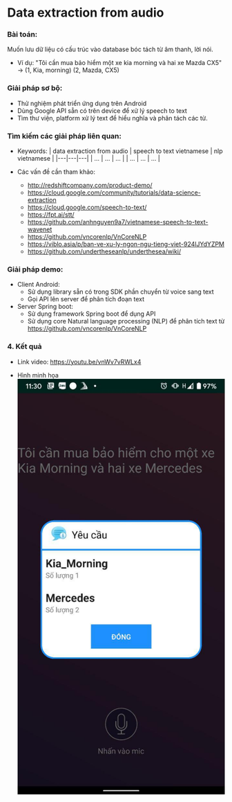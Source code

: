 # Data extraction from audio
### Bài toán:
Muốn lưu dữ liệu có cấu trúc vào database bóc tách từ âm thanh, lời nói. 
* Ví dụ: "Tôi cần mua bảo hiểm một xe kia morning và hai xe Mazda CX5" -> (1, Kia, morning) (2, Mazda, CX5)

### Giải pháp sơ bộ: 
* Thử nghiệm phát triển ứng dụng trên Android 
* Dùng Google API sẵn có trên device để xử lý speech to text 
* Tìm thư viện, platform xử lý text để hiểu nghĩa và phân tách các từ.

### Tìm kiếm các giải pháp liên quan:
* Keywords:
| data extraction from audio | speech to text vietnamese | nlp vietnamese |
|---|---|---|
| ... | ... | ... |
| ... | ... | ... |

* Các vấn đề cần tham khảo:
	* http://redshiftcompany.com/product-demo/
	* https://cloud.google.com/community/tutorials/data-science-extraction
	* https://cloud.google.com/speech-to-text/
	* https://fpt.ai/stt/
	* https://github.com/anhnguyen9a7/vietnamese-speech-to-text-wavenet
	* https://github.com/vncorenlp/VnCoreNLP
	* https://viblo.asia/p/ban-ve-xu-ly-ngon-ngu-tieng-viet-924lJYdYZPM
	* https://github.com/undertheseanlp/underthesea/wiki/ 

### Giải pháp demo:
* Client Android: 
	* Sử dụng library sẵn có trong SDK phần chuyển từ voice sang text
	* Gọi API lên server để phân tích đoạn text
* Server Spring boot:
	* Sử dụng framework Spring boot để dụng API 
	* Sử dụng core Natural language processing (NLP) để phân tích text từ https://github.com/vncorenlp/VnCoreNLP 

### 4. Kết quả
* Link video: https://youtu.be/vnWv7vRWLx4

* Hình minh họa
<kbd><img title="Hình minh họa" src="https://raw.githubusercontent.com/namntdev/Data-Extraction/master/result.jpg"></kbd><br/>

